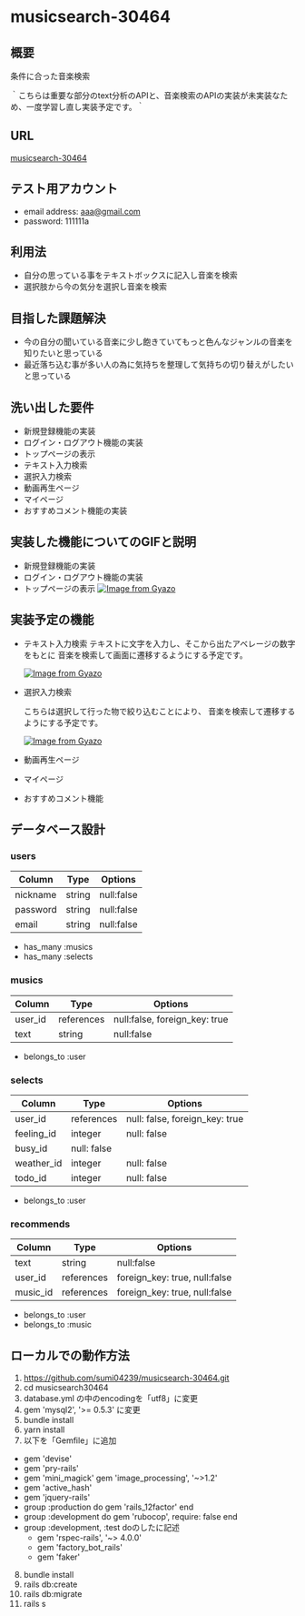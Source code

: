 # musicsearch-30464

## 概要
  条件に合った音楽検索

  ｀こちらは重要な部分のtext分析のAPIと、音楽検索のAPIの実装が未実装なため、一度学習し直し実装予定です。｀

## URL
[musicsearch-30464](https://musicsearch-30464.herokuapp.com/)

## テスト用アカウント
  - email address: aaa@gmail.com
  - password: 111111a

## 利用法
  - 自分の思っている事をテキストボックスに記入し音楽を検索
  - 選択肢から今の気分を選択し音楽を検索

## 目指した課題解決
  - 今の自分の聞いている音楽に少し飽きていてもっと色んなジャンルの音楽を知りたいと思っている
  - 最近落ち込む事が多い人の為に気持ちを整理して気持ちの切り替えがしたいと思っている

## 洗い出した要件
  - 新規登録機能の実装
  - ログイン・ログアウト機能の実装
  - トップページの表示
  - テキスト入力検索
  - 選択入力検索
  - 動画再生ページ
  - マイページ
  - おすすめコメント機能の実装

## 実装した機能についてのGIFと説明
  - 新規登録機能の実装
  - ログイン・ログアウト機能の実装
  - トップページの表示
    [![Image from Gyazo](https://i.gyazo.com/873e42edb7a31165419df27d90bed9da.jpg)](https://gyazo.com/873e42edb7a31165419df27d90bed9da)


## 実装予定の機能
  - テキスト入力検索
    テキストに文字を入力し、そこから出たアベレージの数字をもとに
    音楽を検索して画面に遷移するようにする予定です。

    [![Image from Gyazo](https://i.gyazo.com/125c83a0d992df59c9b23e1419760296.jpg)](https://gyazo.com/125c83a0d992df59c9b23e1419760296)

  - 選択入力検索
  
    こちらは選択して行った物で絞り込むことにより、
    音楽を検索して遷移するようにする予定です。
    
    [![Image from Gyazo](https://i.gyazo.com/d5b567172d792ef9956408d4c54a5a65.jpg)](https://gyazo.com/d5b567172d792ef9956408d4c54a5a65)
    
  - 動画再生ページ
  - マイページ
  - おすすめコメント機能



## データベース設計

### users

|Column              |Type     |Options                |
|--------------------|---------|-----------------------|
| nickname           | string  | null:false            |
| password           | string  | null:false            |
| email              | string  | null:false            |

- has_many :musics
- has_many :selects

### musics

|Column  |Type       |Options                         |
|--------|-----------|--------------------------------|
| user_id| references| null:false, foreign_key: true  |
| text   | string    | null:false                     |

- belongs_to :user

### selects

|Column      |Type        |Options|
|------------|------------|-------|
| user_id    | references |null: false, foreign_key: true |
| feeling_id | integer    | null: false |
| busy_id    | null: false|
| weather_id | integer    | null: false | 
| todo_id    | integer    | null: false |

- belongs_to :user

### recommends

|Column        |Type     |Options                           |
|--------------|---------|----------------------------------|
| text         | string  | null:false                       |
| user_id      | references | foreign_key: true, null:false |
| music_id     | references | foreign_key: true, null:false |

- belongs_to :user
- belongs_to :music

## ローカルでの動作方法

1. https://github.com/sumi04239/musicsearch-30464.git
2. cd musicsearch30464
3. database.yml の中のencodingを「utf8」に変更
4. gem 'mysql2', '>= 0.5.3' に変更
5. bundle install
6. yarn install
7. 以下を「Gemfile」に追加
  - gem 'devise'
  - gem 'pry-rails'
  - gem 'mini_magick'
    gem 'image_processing', '~>1.2'
  - gem 'active_hash'
  - gem 'jquery-rails'
  - group :production do
    gem 'rails_12factor'
  end
  - group :development do
    gem 'rubocop', require: false
  end
  - group :development, :test doのしたに記述
    - gem 'rspec-rails', '~> 4.0.0'
    - gem 'factory_bot_rails'
    - gem 'faker'
8. bundle install
9. rails db:create
10. rails db:migrate
11. rails s
